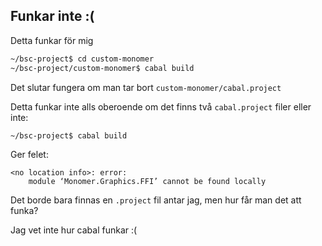## Funkar inte :(
Detta funkar för mig
```bash
~/bsc-project$ cd custom-monomer
~/bsc-project/custom-monomer$ cabal build
```
Det slutar fungera om man tar bort `custom-monomer/cabal.project`

Detta funkar inte alls oberoende om det finns två `cabal.project` filer eller inte:
```bash
~/bsc-project$ cabal build
```

Ger felet:
```
<no location info>: error:
    module ‘Monomer.Graphics.FFI’ cannot be found locally
```

Det borde bara finnas en `.project` fil antar jag, men hur får man det att funka?

Jag vet inte hur cabal funkar :(